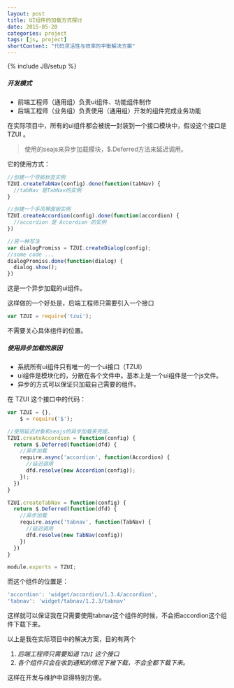```yaml
---
layout: post
title: UI组件的加载方式探讨
date: 2015-05-20
categories: project
tags: [js, project]
shortContent: "代码灵活性与效率的平衡解决方案"
---
```

{% include JB/setup %}

##### 开发模式

* 前端工程师（通用组）负责ui组件、功能组件制作
* 后端工程师（业务组）负责使用（通用组）开发的组件完成业务功能



在实际项目中，所有的ui组件都会被统一封装到一个接口模块中，假设这个接口是 TZUI 。

> 使用的seajs来异步加载模块，$.Deferred方法来延迟调用。


它的使用方式：

```javascript
//创建一个导航标签实例
TZUI.createTabNav(config).done(function(tabNav) {
  //tabNav 是TabNav的实例
}

//创建一个手风琴面板实例
TZUI.createAccordion(config).done(function(accordion) {
  //accordion 是 Accordion 的实例
})

//另一种写法
var dialogPromiss = TZUI.createDialog(config);
//some code ...
dialogPromiss.done(function(dialog) {
  dialog.show();
})
```
这是一个异步加载的ui组件。

这样做的一个好处是，后端工程师只需要引入一个接口

```javascript
var TZUI = require('tzui');
```
不需要关心具体组件的位置。

##### 使用异步加载的原因

- 系统所有ui组件只有唯一的一个ui接口（TZUI）
- ui组件是模块化的，分散在各个文件中。基本上是一个ui组件是一个js文件。
- 异步的方式可以保证只加载自己需要的组件。


在 TZUI 这个接口中的代码：

```javascript
var TZUI = {},
    $ = require('$');

//使用延迟对象和seajs的异步加载来完成。
TZUI.createAccordion = function(config) {
  return $.Deferred(function(dfd) {
    //异步加载
    require.async('accordion', function(Accordion) {
      //延迟调用
      dfd.resolve(new Accordion(config));
    });
  })
}

TZUI.createTabNav = function(config) {
  return $.Deferred(function(dfd) {
    //异步加载
    require.async('tabnav', function(TabNav) {
      //延迟调用
      dfd.resolve(new TabNav(config))
    })
  })
}

module.exports = TZUI;
```

而这个组件的位置是：

```javascript
'accordion': 'widget/accordion/1.3.4/accordion',
'tabnav': 'widget/tabnav/1.2.3/tabnav'
```

这样就可以保证我在只需要使用tabnav这个组件的时候，不会把accordion这个组件下载下来。


以上是我在实际项目中的解决方案，目的有两个

1. *后端工程师只需要知道 `TZUI` 这个接口*
2. *各个组件只会在收到通知的情况下被下载，不会全都下载下来。*

这样在开发与维护中显得特别方便。















